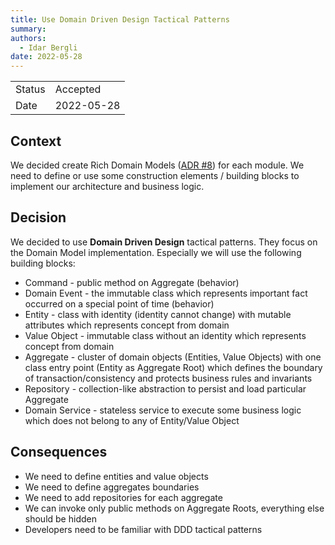 ```yaml
---
title: Use Domain Driven Design Tactical Patterns
summary:
authors:
  - Idar Bergli
date: 2022-05-28
---
```


|        |            |
|--------|------------|
| Status | Accepted   |
| Date   | 2022-05-28 |

## Context

We decided create Rich Domain Models ([ADR #8](./0008-create-rich-domain-models.md)) for each module. We need to define or use some construction
elements / building blocks to implement our architecture and business logic.

## Decision

We decided to use **Domain Driven Design** tactical patterns. They focus on the Domain Model implementation. Especially we will use the following building blocks:

- Command - public method on Aggregate (behavior)
- Domain Event - the immutable class which represents important fact occurred on a special point of time (behavior)
- Entity - class with identity (identity cannot change) with mutable attributes which represents concept from domain
- Value Object - immutable class without an identity which represents concept from domain
- Aggregate - cluster of domain objects (Entities, Value Objects) with one class entry point (Entity as Aggregate Root) which defines the boundary of transaction/consistency and protects business rules and invariants
- Repository - collection-like abstraction to persist and load particular Aggregate
- Domain Service - stateless service to execute some business logic which does not belong to any of Entity/Value Object

## Consequences

- We need to define entities and value objects
- We need to define aggregates boundaries
- We need to add repositories for each aggregate
- We can invoke only public methods on Aggregate Roots, everything else should be hidden
- Developers need to be familiar with DDD tactical patterns
